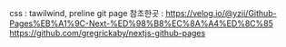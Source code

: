 css : tawilwind, preline
git page 참조한곳 : https://velog.io/@yzii/Github-Pages%EB%A1%9C-Next-%ED%98%B8%EC%8A%A4%ED%8C%85
https://github.com/gregrickaby/nextjs-github-pages
